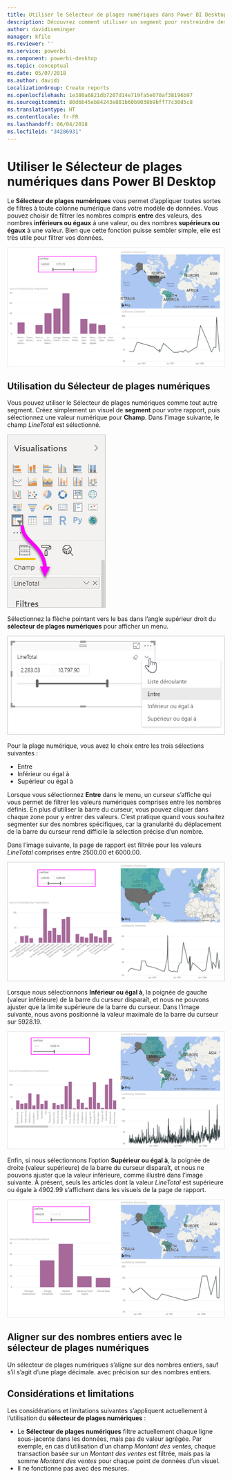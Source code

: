 ```yaml
---
title: Utiliser le Sélecteur de plages numériques dans Power BI Desktop
description: Découvrez comment utiliser un segment pour restreindre des plages numériques dans Power BI Desktop
author: davidiseminger
manager: kfile
ms.reviewer: ''
ms.service: powerbi
ms.component: powerbi-desktop
ms.topic: conceptual
ms.date: 05/07/2018
ms.author: davidi
LocalizationGroup: Create reports
ms.openlocfilehash: 1e380a6821db7207d14e719fa5e070af38196b97
ms.sourcegitcommit: 80d6b45eb84243e801b60b9038b9bff77c30d5c8
ms.translationtype: HT
ms.contentlocale: fr-FR
ms.lasthandoff: 06/04/2018
ms.locfileid: "34286931"
---
```

# <a name="use-the-numeric-range-slicer-in-power-bi-desktop"></a>Utiliser le Sélecteur de plages numériques dans Power BI Desktop
Le **Sélecteur de plages numériques** vous permet d’appliquer toutes sortes de filtres à toute colonne numérique dans votre modèle de données. Vous pouvez choisir de filtrer les nombres compris **entre** des valeurs, des nombres **inférieurs ou égaux** à une valeur, ou des nombres **supérieurs ou égaux** à une valeur. Bien que cette fonction puisse sembler simple, elle est très utile pour filtrer vos données.

![Visuel avec sélecteur de plages numériques](media/desktop-slicer-numeric-range/desktop-slicer-numeric-range-0.png)

## <a name="using-the-numeric-range-slicer"></a>Utilisation du Sélecteur de plages numériques
Vous pouvez utiliser le Sélecteur de plages numériques comme tout autre segment. Créez simplement un visuel de **segment** pour votre rapport, puis sélectionnez une valeur numérique pour **Champ**. Dans l’image suivante, le champ *LineTotal* est sélectionné.

![Créer un sélecteur de plages numériques](media/desktop-slicer-numeric-range/desktop-slicer-numeric-range-1-create.png)

Sélectionnez la flèche pointant vers le bas dans l’angle supérieur droit du **sélecteur de plages numériques** pour afficher un menu.

![Menu du sélecteur de plages numériques](media/desktop-slicer-numeric-range/desktop-slicer-numeric-range-2-between.png)

Pour la plage numérique, vous avez le choix entre les trois sélections suivantes :

* Entre
* Inférieur ou égal à
* Supérieur ou égal à

Lorsque vous sélectionnez **Entre** dans le menu, un curseur s’affiche qui vous permet de filtrer les valeurs numériques comprises entre les nombres définis. En plus d’utiliser la barre du curseur, vous pouvez cliquer dans chaque zone pour y entrer des valeurs. C’est pratique quand vous souhaitez segmenter sur des nombres spécifiques, car la granularité du déplacement de la barre du curseur rend difficile la sélection précise d’un nombre.

Dans l’image suivante, la page de rapport est filtrée pour les valeurs *LineTotal* comprises entre 2500.00 et 6000.00.

![Sélecteur de plages numériques avec Entre](media/desktop-slicer-numeric-range/desktop-slicer-numeric-range-3-between-range.png)

Lorsque nous sélectionnons **Inférieur ou égal à**, la poignée de gauche (valeur inférieure) de la barre du curseur disparaît, et nous ne pouvons ajuster que la limite supérieure de la barre du curseur. Dans l’image suivante, nous avons positionné la valeur maximale de la barre du curseur sur 5928.19.

![Sélecteur de plages numériques avec Inférieur à](media/desktop-slicer-numeric-range/desktop-slicer-numeric-range-4-less-than.png)

Enfin, si nous sélectionnons l’option **Supérieur ou égal à**, la poignée de droite (valeur supérieure) de la barre du curseur disparaît, et nous ne pouvons ajuster que la valeur inférieure, comme illustré dans l’image suivante. À présent, seuls les articles dont la valeur *LineTotal* est supérieure ou égale à 4902.99 s’affichent dans les visuels de la page de rapport.

![Sélecteur de plages numériques avec Supérieur à](media/desktop-slicer-numeric-range/desktop-slicer-numeric-range-5-greater-than.png)

## <a name="snap-to-whole-numbers-with-the-numeric-range-slicer"></a>Aligner sur des nombres entiers avec le sélecteur de plages numériques

Un sélecteur de plages numériques s’aligne sur des nombres entiers, sauf s’il s’agit d’une plage décimale. avec précision sur des nombres entiers. 


## <a name="limitations-and-considerations"></a>Considérations et limitations
Les considérations et limitations suivantes s’appliquent actuellement à l’utilisation du **sélecteur de plages numériques** :

* Le **Sélecteur de plages numériques** filtre actuellement chaque ligne sous-jacente dans les données, mais pas de valeur agrégée. Par exemple, en cas d’utilisation d’un champ *Montant des ventes*, chaque transaction basée sur un *Montant des ventes* est filtrée, mais pas la somme *Montant des ventes* pour chaque point de données d’un visuel.
* Il ne fonctionne pas avec des mesures.
